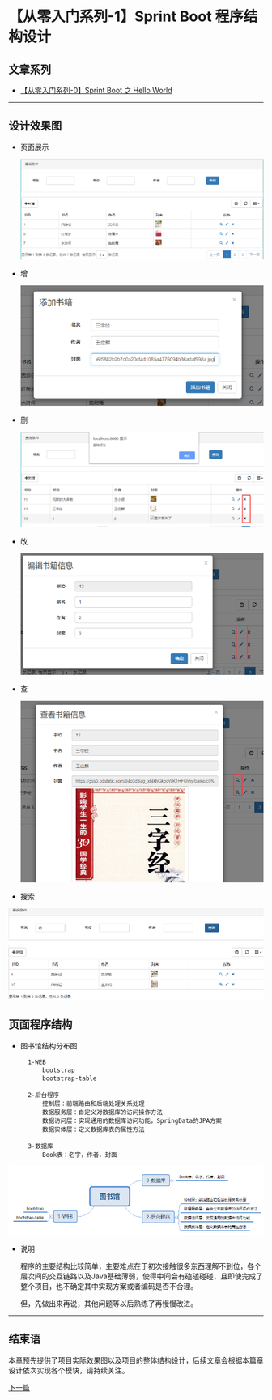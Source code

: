 # 【从零入门系列-1】Sprint Boot 程序结构设计

## 文章系列

* [【从零入门系列-0】Sprint Boot 之 Hello World](https://github.com/arbboter/springboot-demo/blob/master/demo-library/doc/Sprint%20Boot%20%E4%B9%8B%20Hello%20World.md)

---

## 设计效果图

* 页面展示

  ![1557733235595](https://raw.githubusercontent.com/arbboter/resource/master/segmentfault/image/SprintBoot/20190513-程序结构设计说明/1557733235595.png)

* 增

  ![1557733316590](https://raw.githubusercontent.com/arbboter/resource/master/segmentfault/image/SprintBoot/20190513-程序结构设计说明/1557733316590.png)

* 删

  ![1557733470698](https://raw.githubusercontent.com/arbboter/resource/master/segmentfault/image/SprintBoot/20190513-程序结构设计说明/1557733470698.png)

* 改

  ![1557733441965](https://raw.githubusercontent.com/arbboter/resource/master/segmentfault/image/SprintBoot/20190513-程序结构设计说明/1557733441965.png)

* 查

  ![1557733387960](https://raw.githubusercontent.com/arbboter/resource/master/segmentfault/image/SprintBoot/20190513-程序结构设计说明/1557733387960.png)

* 搜索

![1557733526730](https://raw.githubusercontent.com/arbboter/resource/master/segmentfault/image/SprintBoot/20190513-程序结构设计说明/1557733526730.png)



## 页面程序结构

* 图书馆结构分布图

        1-WEB
            bootstrap
            bootstrap-table
        
        2-后台程序
            控制层：前端路由和后端处理关系处理
            数据服务层：自定义对数据库的访问操作方法
            数据访问层：实现通用的数据库访问功能，SpringData的JPA方案
            数据实体层：定义数据库表的属性方法
            
        3-数据库
            Book表：名字，作者，封面

![1557736062821](https://raw.githubusercontent.com/arbboter/resource/master/segmentfault/image/SprintBoot/20190513-程序结构设计说明/1557736062821.png)

* 说明

  程序的主要结构比较简单，主要难点在于初次接触很多东西理解不到位，各个层次间的交互链路以及Java基础薄弱，使得中间会有磕磕碰碰，且即使完成了整个项目，也不确定其中实现方案或者编码是否不合理。

  但，先做出来再说，其他问题等以后熟练了再慢慢改进。

---

## 结束语  

本章预先提供了项目实际效果图以及项目的整体结构设计，后续文章会根据本篇章设计依次实现各个模块，请持续关注。



[下一篇](https://github.com/arbboter/springboot-demo/blob/master/demo-library/doc/%E3%80%90%E4%BB%8E%E9%9B%B6%E5%85%A5%E9%97%A8%E7%B3%BB%E5%88%97-2%E3%80%91Sprint%20Boot%20%E6%95%B0%E6%8D%AE%E5%BA%93%E8%A1%A8%E8%AE%BE%E8%AE%A1.md)